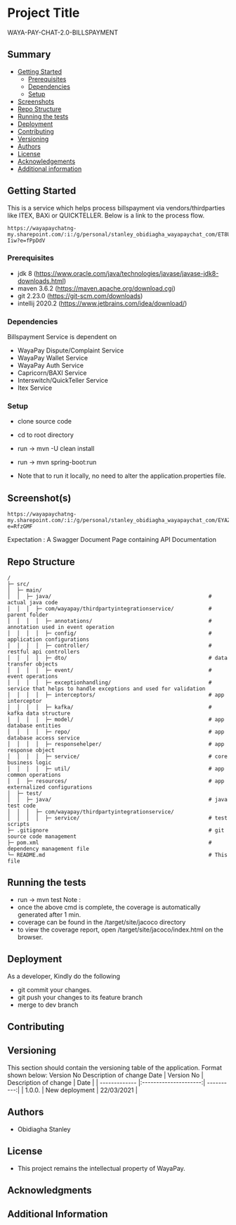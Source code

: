 # Project Title 
WAYA-PAY-CHAT-2.0-BILLSPAYMENT

## Summary 
- [Getting Started](#getting-started)
  - [Prerequisites](#prerequisites) 
  - [Dependencies](#dependencies)
  - [Setup](#setup)
- [Screenshots](#screenshots) 
- [Repo Structure](#repo-structure) 
- [Running the tests](#running-the-tests) 
- [Deployment](#deployment) 
- [Contributing](#contributing) 
- [Versioning](#versioning) 
- [Authors](#authors)
- [License](#license)
- [Acknowledgements](#acknowledgements) 
- [Additional information](#additional-information)  
  
## Getting Started
This is a service which helps process billspayment via vendors/thirdparties like ITEX, BAXi or QUICKTELLER. Below is a link to the process flow.
````
https://wayapaychatng-my.sharepoint.com/:i:/g/personal/stanley_obidiagha_wayapaychat_com/ET8UiI1oZahLsWggeXo_lwgBOPX9xCNYC7uuLriaoO-Iiw?e=fPpDdV
````

### Prerequisites 
- jdk 8 (https://www.oracle.com/java/technologies/javase/javase-jdk8-downloads.html)
- maven 3.6.2 (https://maven.apache.org/download.cgi)
- git 2.23.0 (https://git-scm.com/downloads)
- intellij 2020.2 (https://www.jetbrains.com/idea/download/)

### Dependencies   
Billspayment Service is dependent on 
- WayaPay Dispute/Complaint Service
- WayaPay Wallet Service
- WayaPay Auth Service
- Capricorn/BAXI Service
- Interswitch/QuickTeller Service
- Itex Service

### Setup 
- clone source code
- cd to root directory
- run -> mvn -U clean install
- run -> mvn spring-boot:run

- Note that to run it locally, no need to alter the application.properties file.

## Screenshot(s)
``` 
https://wayapaychatng-my.sharepoint.com/:i:/g/personal/stanley_obidiagha_wayapaychat_com/EYAZXFoGaLtHq_eqX4Ns4NEBq0WutgaHrA7WW3ToomeIBw?e=RfzGMF
``` 
Expectation : A Swagger Document Page containing API Documentation

## Repo Structure 
 
 ```
/
├─ src/
│  ├─ main/
│  │  ├─ java/                                                  # actual java code
│  │  │  ├─ com/wayapay/thirdpartyintegrationservice/           # parent folder
│  │  │  │  ├─ annotations/                                     # annotation used in event operation
│  │  │  │  ├─ config/                                          # application configurations
│  │  │  │  ├─ controller/                                      # restful api controllers
│  │  │  │  ├─ dto/                                             # data transfer objects
│  │  │  │  ├─ event/                                           # event operations
│  │  │  │  ├─ exceptionhandling/                               # service that helps to handle exceptions and used for validation
│  │  │  │  ├─ interceptors/                                    # app interceptor
│  │  │  │  ├─ kafka/                                           # kafka data structure
│  │  │  │  ├─ model/                                           # app database entities 
│  │  │  │  ├─ repo/                                            # app database access service 
│  │  │  │  ├─ responsehelper/                                  # app response object
│  │  │  │  ├─ service/                                         # core business logic
│  │  │  │  ├─ util/                                            # app common operations
│  │  ├─ resources/                                             # app externalized configurations
│  ├─ test/                                   
│  │  ├─ java/                                                  # java test code 
│  │  │  ├─ com/wayapay/thirdpartyintegrationservice/             
│  │  │  │  ├─ service/                                         # test scripts
├─ .gitignore                                                   # git source code management
├─ pom.xml                                                      # dependency management file
└─ README.md                                                    # This file

```

## Running the tests
- run -> mvn test 
Note :
 - once the above cmd is complete, the coverage is automatically generated after 1 min.
 - coverage can be found in the /target/site/jacoco directory
 - to view the coverage report, open /target/site/jacoco/index.html on the browser.

## Deployment
As a developer, Kindly do the following
 - git commit your changes.
 - git push your changes to its feature branch
 - merge to dev branch  

## Contributing 

## Versioning 
This section should contain the versioning table of the application. Format shown below: 
Version No 
Description of change 
Date 
| Version No    | Description of change | Date       |
| ------------- |:---------------------:| ----------:|
| 1.0.0.        | New deployment        | 22/03/2021 |


## Authors 
- Obidiagha Stanley 
  
## License
- This project remains the intellectual property of WayaPay.
  
## Acknowledgments 
 
## Additional Information 